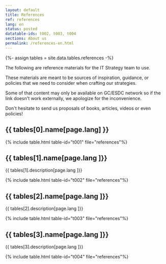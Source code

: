 ```yaml
---
layout: default
title: References
ref: references
lang: en
status: posted
datatable-ids: t002, t003, t004
sections: About us
permalink: /references-en.html
---
```

{%- assign tables = site.data.tables.references -%}

The following are reference materials for the IT Strategy team to use.

These materials are meant to be sources of inspiration, guidance, or policies that we need to consider when crafting our strategies.

Some of that content may only be available on GC/ESDC network so if the link doesn't work externally, we apologize for the inconvenience.

Don't hesitate to send us proposals of books, articles, videos or even policies!

## {{ tables[0].name[page.lang] }}

{% include table.html table-id="t001" file="references"%}

## {{ tables[1].name[page.lang ]}}

{{ tables[1].description[page.lang ]}}

{% include table.html table-id="t002" file="references"%}

## {{ tables[2].name[page.lang ]}}

{{ tables[2].description[page.lang ]}}

{% include table.html table-id="t003" file="references"%}

## {{ tables[3].name[page.lang ]}}

{{ tables[3].description[page.lang ]}}

{% include table.html table-id="t004" file="references"%}
